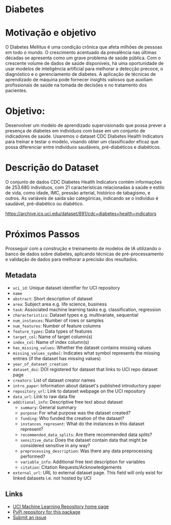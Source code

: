# Diabetes

# Motivação e objetivo

O Diabetes Mellitus é uma condição crônica que afeta milhões de pessoas em todo o mundo. O crescimento acentuado da prevalência nas últimas décadas se apresenta como um grave problema de saúde pública. Com o crescente volume de dados de saúde disponíveis, há uma oportunidade de usar modelos de inteligência artificial para melhorar a detecção precoce, o diagnóstico e o gerenciamento de diabetes. A aplicação de técnicas de aprendizado de máquina pode fornecer insights valiosos que auxiliam profissionais de saúde na tomada de decisões e no tratamento dos pacientes.

# Objetivo:
Desenvolver um modelo de aprendizado supervisionado que possa prever a presença de diabetes em indivíduos com base em um conjunto de indicadores de saúde. Usaremos o dataset CDC Diabetes Health Indicators para treinar e testar o modelo, visando obter um classificador eficaz que possa diferenciar entre indivíduos saudáveis, pré-diabéticos e diabéticos.

# Descrição do Dataset
O conjunto de dados CDC Diabetes Health Indicators contém informações de 253.680 indivíduos, com 21 características relacionadas à saúde e estilo de vida, como idade, IMC, pressão arterial, histórico de tabagismo, e outros. As variáveis de saída são categóricas, indicando se o indivíduo é saudável, pré-diabético ou diabético.

https://archive.ics.uci.edu/dataset/891/cdc+diabetes+health+indicators


# Próximos Passos
Prosseguir com a construção e treinamento de modelos de IA utilizando o banco de dados sobre diabetes, aplicando técnicas de pré-processamento e validação de dados para melhorar a precisão dos resultados. 




## Metadata 
- `uci_id`: Unique dataset identifier for UCI repository 
- `name`
- `abstract`: Short description of dataset
- `area`: Subject area e.g. life science, business
- `task`: Associated machine learning tasks e.g. classification, regression
- `characteristics`: Dataset types e.g. multivariate, sequential
- `num_instances`: Number of rows or samples
- `num_features`: Number of feature columns
- `feature_types`: Data types of features
- `target_col`: Name of target column(s)
- `index_col`: Name of index column(s)
- `has_missing_values`: Whether the dataset contains missing values
- `missing_values_symbol`: Indicates what symbol represents the missing entries (if the dataset has missing values)
- `year_of_dataset_creation`
- `dataset_doi`: DOI registered for dataset that links to UCI repo dataset page
- `creators`: List of dataset creator names
- `intro_paper`: Information about dataset's published introductory paper
- `repository_url`: Link to dataset webpage on the UCI repository
- `data_url`: Link to raw data file
- `additional_info`: Descriptive free text about dataset
	- `summary`: General summary 
	- `purpose`: For what purpose was the dataset created?
	- `funding`: Who funded the creation of the dataset?
	- `instances_represent`: What do the instances in this dataset represent?
	- `recommended_data_splits`: Are there recommended data splits?
	- `sensitive_data`: Does the dataset contain data that might be considered sensitive in any way?
	- `preprocessing_description`: Was there any data preprocessing performed?
	- `variable_info`: Additional free text description for variables
	- `citation`: Citation Requests/Acknowledgements
 - `external_url`: URL to external dataset page. This field will only exist for linked datasets i.e. not hosted by UCI


## Links
- [UCI Machine Learning Repository home page](https://archive.ics.uci.edu/)
- [PyPi repository for this package](https://pypi.org/project/ucimlrepo)
- [Submit an issue](https://github.com/uci-ml-repo/ucimlrepo-feedback/issues)
